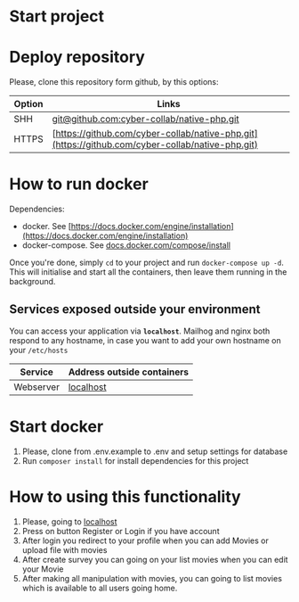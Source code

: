 Start project
==================================

# Deploy repository #

Please, clone this repository form github, by this options:

Option|Links
-------|--------------------------
SHH|[git@github.com:cyber-collab/native-php.git](git@github.com:cyber-collab/native-php.git)
HTTPS|[https://github.com/cyber-collab/native-php.git](https://github.com/cyber-collab/native-php.git)

# How to run docker #

Dependencies:

* docker. See [https://docs.docker.com/engine/installation](https://docs.docker.com/engine/installation)
* docker-compose. See [docs.docker.com/compose/install](https://docs.docker.com/compose/install/)

Once you're done, simply `cd` to your project and run `docker-compose up -d`. This will initialise and start all the
containers, then leave them running in the background.

## Services exposed outside your environment ##

You can access your application via **`localhost`**. Mailhog and nginx both respond to any hostname, in case you want to
add your own hostname on your `/etc/hosts`

Service|Address outside containers
-------|--------------------------
Webserver|[localhost](http://localhost)

# Start docker #

1. Please, clone from .env.example to .env and setup settings for database
2. Run `composer install` for install dependencies for this project

# How to using this functionality #

1. Please, going to [localhost](http://localhost)
2. Press on button Register or Login if you have account
3. After login you redirect to your profile when you can add Movies or upload file with movies
4. After create survey you can going on your list movies when you can edit your Movie
5. After making all manipulation with movies, you can going to list movies which is available to all users going home.
